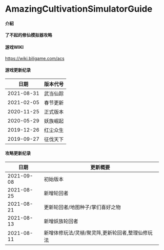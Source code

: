 # AmazingCultivationSimulatorGuide

#### 介紹
**了不起的修仙模拟器攻略**

#### 游戏WIKI
<https://wiki.biligame.com/acs>

#### 游戏更新纪录
| 日期       | 版本代号 |
|------------|---------|
| 2021-08-31 | 武当仙踪 |
| 2021-02-05 | 春节更新 |
| 2020-11-25 | 正式版本 |
| 2020-05-29 | 妖族崛起 |
| 2019-12-26 | 红尘众生 |
| 2019-09-27 | 征伐天下 |

#### 攻略更新纪录
| 日期       | 更新概要 | 
|------------|---------| 
| 2021-09-08 | 初始版本 |
| 2021-08-25 | 新增轮回者 |
| 2021-08-21 | 更新轮回者/地图种子/掌们喜好之物 |
| 2021-08-13 | 新增妖族轮回者 |
| 2021-08-11 | 新增体修玩法/灵植/聚灵阵,更新轮回者,整理仙修玩法 |